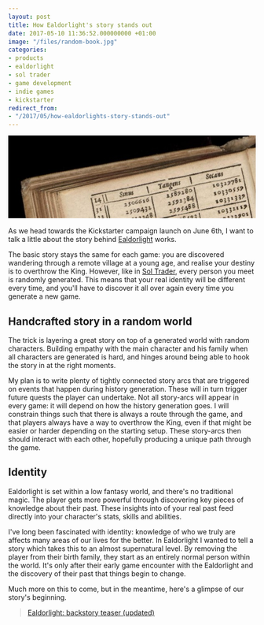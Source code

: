 ```yaml
---
layout: post
title: How Ealdorlight's story stands out
date: 2017-05-10 11:36:52.000000000 +01:00
image: "/files/random-book.jpg"
categories:
- products
- ealdorlight
- sol trader
- game development
- indie games
- kickstarter
redirect_from:
- "/2017/05/how-ealdorlights-story-stands-out"
---
```

![random book](/assets/img/random-book.jpg)

As we head towards the Kickstarter campaign launch on June 6th, I want to talk a little about the story behind [Ealdorlight](http://ealdorlight.com) works.

The basic story stays the same for each game: you are discovered wandering through a remote village at a young age, and realise your destiny is to overthrow the King.
However, like in [Sol Trader](http://soltrader.net), every person you meet is randomly generated. This means that your real identity will be different every time, and you'll have to discover it all over again every time you generate a new game.

## Handcrafted story in a random world

The trick is layering a great story on top of a generated world with random characters. Building empathy with the main character and his family when all characters are generated is hard, and hinges around being able to hook the story in at the right moments.

My plan is to write plenty of tightly connected story arcs that are triggered on events that happen during history generation. These will in turn trigger future quests the player can undertake. Not all story-arcs will appear in every game: it will depend on how the history generation goes. I will constrain things such that there is always a route through the game, and that players always have a way to overthrow the King, even if that might be easier or harder depending on the starting setup. These story-arcs then should interact with each other, hopefully producing a unique path through the game.

## Identity

Ealdorlight is set within a low fantasy world, and there's no traditional magic. The player gets more powerful through discovering key pieces of knowledge about their past. These insights into of your real past feed directly into your character's stats, skills and abilities.

I've long been fascinated with identity: knowledge of who we truly are affects many areas of our lives for the better. In Ealdorlight I wanted to tell a story which takes this to an almost supernatural level. By removing the player from their birth family, they start as an entirely normal person within the world. It's only after their early game encounter with the Ealdorlight and the discovery of their past that things begin to change.

Much more on this to come, but in the meantime, here's a glimpse of our story's beginning.

<blockquote class="imgur-embed-pub" lang="en" data-id="a/GWzHv"><a href="//imgur.com/GWzHv">Ealdorlight: backstory teaser (updated)</a></blockquote><script async src="//s.imgur.com/min/embed.js" charset="utf-8"></script>
